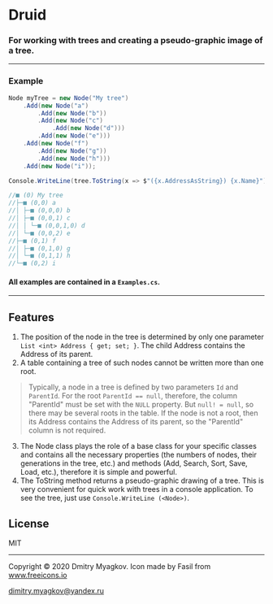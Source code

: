 # Druid 
### For working with trees and creating a pseudo-graphic image of a tree.
------------
### Example
```csharp
Node myTree = new Node("My tree")
    .Add(new Node("a")
        .Add(new Node("b"))
        .Add(new Node("c")
            .Add(new Node("d")))
        .Add(new Node("e")))
    .Add(new Node("f")
        .Add(new Node("g"))
        .Add(new Node("h")))
    .Add(new Node("i"));

Console.WriteLine(tree.ToString(x => $"({x.AddressAsString}) {x.Name}"))

//■ (0) My tree
//├─■ (0,0) a
//│ ├─■ (0,0,0) b
//│ ├─■ (0,0,1) c
//│ │ └─■ (0,0,1,0) d
//│ └─■ (0,0,2) e
//├─■ (0,1) f
//│ ├─■ (0,1,0) g
//│ └─■ (0,1,1) h
//└─■ (0,2) i
```
#### All examples are contained in a `Examples.cs`.
***
## Features

1. The position of the node in the tree is determined by only one parameter `List <int> Address { get; set; }`. The child Address contains the Address of its parent.
2. A table containing a tree of such nodes cannot be written more than one root.
>Typically, a node in a tree is defined by two parameters `Id` and `ParentId`. For the root `ParentId == null`, therefore, the column "ParentId" must be set with the `NULL` property. But `null! = null`, so there may be several roots in the table. If the node is not a root, then its Address contains the Address of its parent, so the "ParentId" column is not required.
3. The Node class plays the role of a base class for your specific classes and contains all the necessary properties (the numbers of nodes, their generations in the tree, etc.) and methods (Add, Search, Sort, Save, Load, etc.), therefore it is simple and powerful.
4. The ToString method returns a pseudo-graphic drawing of a tree. This is very convenient for quick work with trees in a console application. To see the tree, just use `Console.WriteLine (<Node>)`.
## License
MIT
***
Copyright © 2020 Dmitry Myagkov.
Icon made by Fasil from www.freeicons.io

dimitry.myagkov@yandex.ru
